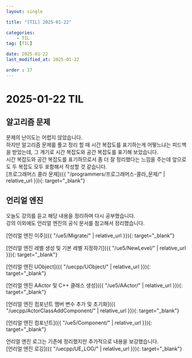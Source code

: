 ```yaml
---
layout: single

title: "[TIL] 2025-01-22"

categories:
    - TIL
tag: [TIL]

date: 2025-01-22
last_modified_at: 2025-01-22

order : 37
---
```


# 2025-01-22 TIL

## 알고리즘 문제

문제의 난이도는 어렵지 않았습니다.  
하지만 알고리즘 문제를 풀고 정리 할 때 시간 복잡도를 표기하는게 어떻느냐는 피드백을 받았는데, 그 계기로 시간 복잡도와 공간 복잡도를 표기해 보았습니다.  
시간 복잡도와 공간 복잡도를 표기하므로서 좀 더 잘 정리했다는 느낌을 주는데 앞으로도 두 복잡도 모두 포함해서 작성할 것 같습니다.  
[프로그래머스 콜라 문제]({{ "/programmers/프로그래머스-콜라_문제/" | relative_url }}){: target="_blank"}

## 언리얼 엔진

오늘도 강의를 듣고 해당 내용을 정리하며 다시 공부했습니다.  
강의 이외에도 언리얼 엔진의 공식 문서를 참고해서 정리했습니다.

[언리얼 엔진 이주]({{ "/ue5/Migrate/" | relative_url }}){: target="_blank"}

[언리얼 엔진 레벨 생성 및 기본 레벨 지정하기]({{ "/ue5/NewLevel/" | relative_url }}){: target="_blank"}

[언리얼 엔진 UObject]({{ "/uecpp/UObject/" | relative_url }}){: target="_blank"}

[언리얼 엔진 AActor 및 C++ 클래스 생성]({{ "/ue5/AActor/" | relative_url }}){: target="_blank"}

[언리얼 엔진 컴포넌트 멤버 변수 추가 및 초기화]({{ "/uecpp/ActorClassAddComponent/" | relative_url }}){: target="_blank"}

[언리얼 엔진 컴포넌트]({{ "/ue5/Component/" | relative_url }}){: target="_blank"}

언리얼 엔진 로그는 기존에 정리했지만 추가적으로 내용을 보강했습니다.  
[언리얼 엔진 로깅]({{ "/uecpp/UE_LOG/" | relative_url }}){: target="_blank"}
